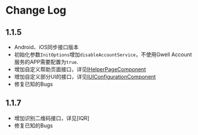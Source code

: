 # Change Log

## 1.1.5
- Android、iOS同步接口版本
- 初始化参数`InitOptions`增加`disableAccountService`，不使用Gwell Account服务的APP需要配置为`true`.
- 增加自定义帮助页面接口，详见[IHelperPageComponent](https://reoqoo.github.io/gwiotapi/api/-g-w-io-t-api/com.gw.gwiotapi.components.cross_platform/-i-helper-page-component/index.html)
- 增加自定义部分UI的接口，详见[IUIConfigurationComponent](https://reoqoo.github.io/gwiotapi/api/-g-w-io-t-api/com.gw.gwiotapi.components.sub/-i-u-i-configuration-component/index.html)
- 修复已知的Bugs


## 1.1.7
- 增加识别二维码接口，详见[IQR]
- 修复已知的Bugs